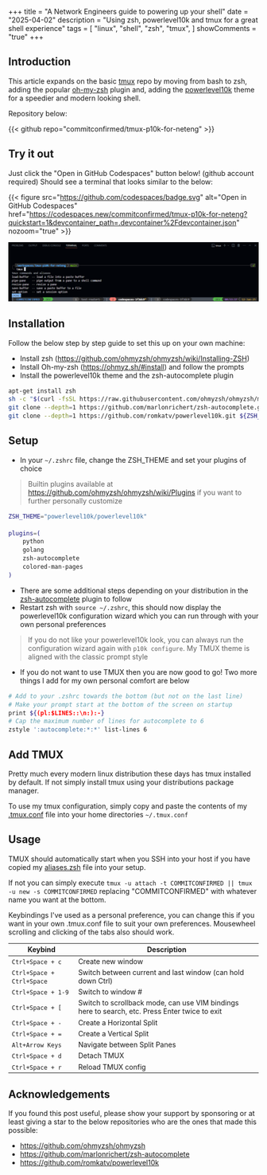 +++
title = "A Network Engineers guide to powering up your shell"
date = "2025-04-02"
description = "Using zsh, powerlevel10k and tmux for a great shell experience"
tags = [
    "linux",
    "shell",
    "zsh",
    "tmux",
]
showComments = "true"
+++

## Introduction

This article expands on the basic [tmux](https://github.com/commitconfirmed/tmux-for-neteng) repo by moving from bash to zsh, adding the popular [oh-my-zsh](https://github.com/ohmyzsh/ohmyzsh) plugin and, adding the [powerlevel10k](https://github.com/romkatv/powerlevel10k) theme for a speedier and modern looking shell.

Repository below:

{{< github repo="commitconfirmed/tmux-p10k-for-neteng" >}}

## Try it out

Just click the "Open in GitHub Codespaces" button below! (github account required) Should see a terminal that looks similar to the below:


{{< figure
    src="https://github.com/codespaces/badge.svg"
    alt="Open in GitHub Codespaces"
    href="https://codespaces.new/commitconfirmed/tmux-p10k-for-neteng?quickstart=1&devcontainer_path=.devcontainer%2Fdevcontainer.json"
    nozoom="true"
    >}}

<img src="images/tmux-screenshot-1.png" alt="Codespaces terminal window">

## Installation

Follow the below step by step guide to set this up on your own machine:

- Install zsh (https://github.com/ohmyzsh/ohmyzsh/wiki/Installing-ZSH) 
- Install Oh-my-zsh (https://ohmyz.sh/#install) and follow the prompts
- Install the powerlevel10k theme and the zsh-autocomplete plugin

```sh
apt-get install zsh
sh -c "$(curl -fsSL https://raw.githubusercontent.com/ohmyzsh/ohmyzsh/master/tools/install.sh)"
git clone --depth=1 https://github.com/marlonrichert/zsh-autocomplete.git ${ZSH_CUSTOM:-$HOME/.oh-my-zsh/custom}/plugins/zsh-autocomplete
git clone --depth=1 https://github.com/romkatv/powerlevel10k.git ${ZSH_CUSTOM:-$HOME/.oh-my-zsh/custom}/themes/powerlevel10k
```

## Setup

- In your `~/.zshrc` file, change the ZSH_THEME and set your plugins of choice

> Builtin plugins available at https://github.com/ohmyzsh/ohmyzsh/wiki/Plugins if you want to further personally customize 

```sh
ZSH_THEME="powerlevel10k/powerlevel10k"

plugins=(
    python
    golang
    zsh-autocomplete
    colored-man-pages
)
```

- There are some additional steps depending on your distribution in the [zsh-autocomplete](https://github.com/marlonrichert/zsh-autocomplete) plugin to follow
- Restart zsh with `source ~/.zshrc`, this should now display the powerlevel10k configuration wizard which you can run through with your own personal preferences

> If you do not like your powerlevel10k look, you can always run the configuration wizard again with `p10k configure`. 
> My TMUX theme is aligned with the classic prompt style

- If you do not want to use TMUX then you are now good to go! Two more things I add for my own personal comfort are below

```sh
# Add to your .zshrc towards the bottom (but not on the last line)
# Make your prompt start at the bottom of the screen on startup
print ${(pl:$LINES::\n:):-}
# Cap the maximum number of lines for autocomplete to 6
zstyle ':autocomplete:*:*' list-lines 6
```

## Add TMUX

Pretty much every modern linux distribution these days has tmux installed by default. If not simply install tmux using your distributions package manager.

To use my tmux configuration, simply copy and paste the contents of my [.tmux.conf](https://github.com/commitconfirmed/tmux-p10k-for-neteng/blob/main/.tmux.conf) file into your home directories `~/.tmux.conf`

## Usage

TMUX should automatically start when you SSH into your host if you have copied my [aliases.zsh](https://github.com/commitconfirmed/tmux-p10k-for-neteng/blob/main/aliases.zsh) file into your setup. 

If not you can simply execute `tmux -u attach -t COMMITCONFIRMED || tmux -u new -s COMMITCONFIRMED` replacing "COMMITCONFIRMED" with whatever name you want at the bottom. 

Keybindings I've used as a personal preference, you can change this if you want in your own .tmux.conf file to suit your own preferences. Mousewheel scrolling and clicking of the tabs also should work.

| Keybind | Description |
| ------------------------- | --- |
| `Ctrl+Space + c` | Create new window |
| `Ctrl+Space + Ctrl+Space` | Switch between current and last window (can hold down Ctrl) |
| `Ctrl+Space + 1-9` | Switch to window # |
| `Ctrl+Space + [` | Switch to scrollback mode, can use VIM bindings here to search, etc. Press Enter twice to exit |
| `Ctrl+Space + -` | Create a Horizontal Split |
| `Ctrl+Space + =` | Create a Vertical Split |
| `Alt+Arrow Keys` | Navigate between Split Panes |
| `Ctrl+Space + d` | Detach TMUX |
| `Ctrl+Space + r` | Reload TMUX config |

## Acknowledgements

If you found this post useful, please show your support by sponsoring or at least giving a star to the below repositories who are the ones that made this possible:

- https://github.com/ohmyzsh/ohmyzsh
- https://github.com/marlonrichert/zsh-autocomplete
- https://github.com/romkatv/powerlevel10k
